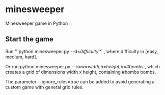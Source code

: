 # minesweeper
Minesweeper game in Python

## Start the game
Run
  '''python minesweeper.py --d=_difficulty_'''
, where difficulty in [easy, medium, hard].

Or run
  python minesweeper.py --c=w=_width_,h=_height_,b=_#bombs_
, which creates a grid of dimensions width x height, containing #bombs bombs.

The parameter --ignore_rules=true can be added to avoid generating a custom game with general grid rules.
